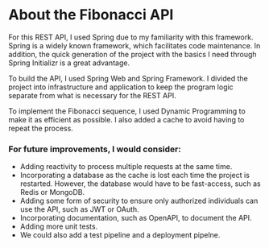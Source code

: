 # **About the Fibonacci API**

For this REST API, I used Spring due to my familiarity with this framework. Spring is a widely known framework, which facilitates code maintenance. In addition, the quick generation of the project with the basics I need through Spring Initializr is a great advantage.

To build the API, I used Spring Web and Spring Framework. I divided the project into infrastructure and application to keep the program logic separate from what is necessary for the REST API.

To implement the Fibonacci sequence, I used Dynamic Programming to make it as efficient as possible. I also added a cache to avoid having to repeat the process.

### For future improvements, I would consider:

* Adding reactivity to process multiple requests at the same time.
* Incorporating a database as the cache is lost each time the project is restarted. However, the database would have to be fast-access, such as Redis or MongoDB.
* Adding some form of security to ensure only authorized individuals can use the API, such as JWT or OAuth.
* Incorporating documentation, such as OpenAPI, to document the API.
* Adding more unit tests.
* We could also add a test pipeline and a deployment pipelne.
